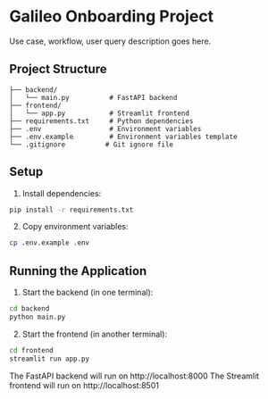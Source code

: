 # Galileo Onboarding Project

Use case, workflow, user query description goes here.

## Project Structure

```
├── backend/
│   └── main.py          # FastAPI backend
├── frontend/
│   └── app.py           # Streamlit frontend
├── requirements.txt     # Python dependencies
├── .env                 # Environment variables
├── .env.example         # Environment variables template
└── .gitignore          # Git ignore file
```

## Setup

1. Install dependencies:
```bash
pip install -r requirements.txt
```

2. Copy environment variables:
```bash
cp .env.example .env
```

## Running the Application

1. Start the backend (in one terminal):
```bash
cd backend
python main.py
```

2. Start the frontend (in another terminal):
```bash
cd frontend
streamlit run app.py
```

The FastAPI backend will run on http://localhost:8000
The Streamlit frontend will run on http://localhost:8501